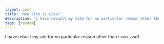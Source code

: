 ```yaml
---
layout: post
title: "New Site is Live!"
description: "I have rebuilt my site for no particular reason other than I can."
tags: [random]
---
```


I have rebuilt my site for no particular reason other than I can. asdf

